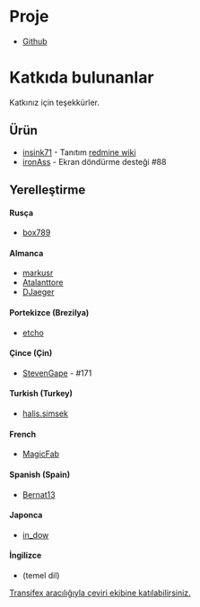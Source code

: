 Proje
==========
- [Github](https://github.com/indication/OpenRedmine)

Katkıda bulunanlar
==========

Katkınız için teşekkürler.

## Ürün

- [insink71](https://twitter.com/insink71/statuses/425297982078996480) - Tanıtım [redmine wiki](http://www.redmine.org/projects/redmine/wiki/ThirdPartyTools)
- [ironAss](https://github.com/ironAss) - Ekran döndürme desteği #88

## Yerelleştirme

#### Rusça
- [box789](https://github.com/box789)

#### Almanca
- [markusr](https://github.com/markusr)
- [Atalanttore](https://www.transifex.com/user/profile/Atalanttore/)
- [DJaeger](https://www.transifex.com/user/profile/DJaeger/)

#### Portekizce (Brezilya)
- [etcho](https://www.transifex.com/user/profile/etcho/)

#### Çince (Çin)
*  [StevenGape](https://github.com/StevenGape) - #171

#### Turkish (Turkey)
- [halis.simsek](https://www.transifex.com/user/profile/halis.simsek/)

#### French
- [MagicFab](https://www.transifex.com/user/profile/MagicFab/)

#### Spanish (Spain)
- [Bernat13](https://www.transifex.com/user/profile/Bernat13/)

#### Japonca
- [in_dow](https://www.transifex.com/user/profile/in_dow/)

#### İngilizce
- (temel dil)

[Transifex aracılığıyla çeviri ekibine katılabilirsiniz.](https://www.transifex.com/indication/openredmine/)
